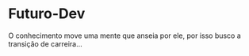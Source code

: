 # Futuro-Dev
O conhecimento move uma mente que anseia por ele, por isso busco a transição de carreira...
